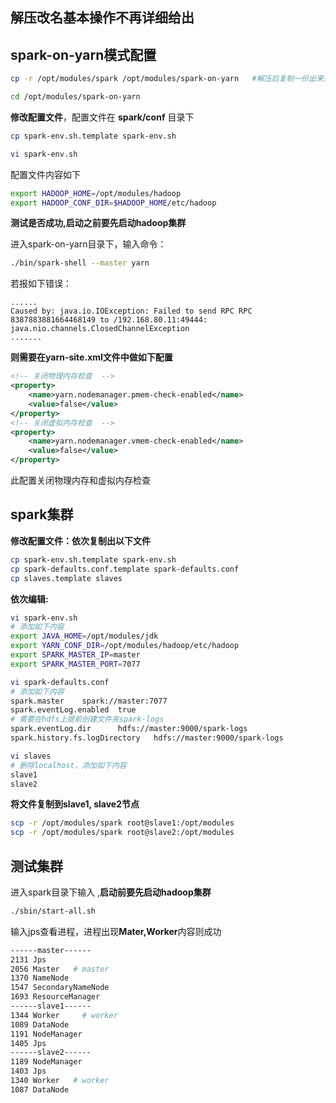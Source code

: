 ## 解压改名基本操作不再详细给出



## spark-on-yarn模式配置

```bash
cp -r /opt/modules/spark /opt/modules/spark-on-yarn   #解压后复制一份出来并改名

cd /opt/modules/spark-on-yarn
```

**修改配置文件**，配置文件在  **spark/conf**  目录下

```bash
cp spark-env.sh.template spark-env.sh

vi spark-env.sh
```

配置文件内容如下

```bash
export HADOOP_HOME=/opt/modules/hadoop
export HADOOP_CONF_DIR=$HADOOP_HOME/etc/hadoop
```

**测试是否成功,启动之前要先启动hadoop集群**

进入spark-on-yarn目录下，输入命令：

```sh
./bin/spark-shell --master yarn
```

若报如下错误：

```
......
Caused by: java.io.IOException: Failed to send RPC RPC 8387883881664468149 to /192.168.80.11:49444: java.nio.channels.ClosedChannelException
.......
```

**则需要在yarn-site.xml文件中做如下配置**

```xml
<!-- 关闭物理内存检查  -->
<property>
    <name>yarn.nodemanager.pmem-check-enabled</name>
    <value>false</value>
</property>
<!-- 关闭虚拟内存检查  -->
<property>
    <name>yarn.nodemanager.vmem-check-enabled</name>
    <value>false</value>
</property>
```

此配置关闭物理内存和虚拟内存检查

## spark集群

**修改配置文件：依次复制出以下文件**

```bash
cp spark-env.sh.template spark-env.sh
cp spark-defaults.conf.template spark-defaults.conf
cp slaves.template slaves
```

**依次编辑:**

```sh
vi spark-env.sh
# 添加如下内容
export JAVA_HOME=/opt/modules/jdk
export YARN_CONF_DIR=/opt/modules/hadoop/etc/hadoop
export SPARK_MASTER_IP=master
export SPARK_MASTER_PORT=7077
```

```sh
vi spark-defaults.conf
# 添加如下内容
spark.master    spark://master:7077
spark.eventLog.enabled  true
# 需要在hdfs上提前创建文件夹spark-logs
spark.eventLog.dir      hdfs://master:9000/spark-logs  
spark.history.fs.logDirectory   hdfs://master:9000/spark-logs 
```

```sh
vi slaves
# 删除localhost，添加如下内容
slave1
slave2
```

**将文件复制到slave1, slave2节点**

```bash
scp -r /opt/modules/spark root@slave1:/opt/modules
scp -r /opt/modules/spark root@slave2:/opt/modules
```

## 测试集群

进入spark目录下输入 ,**启动前要先启动hadoop集群**

```bash
./sbin/start-all.sh
```

输入jps查看进程，进程出现**Mater,Worker**内容则成功

```bash
------master------
2131 Jps
2056 Master   # master
1370 NameNode
1547 SecondaryNameNode
1693 ResourceManager
------slave1------
1344 Worker     # worker
1089 DataNode
1191 NodeManager
1405 Jps
------slave2------
1189 NodeManager
1403 Jps
1340 Worker   # worker
1087 DataNode
```
